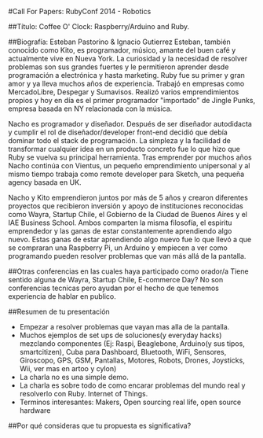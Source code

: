 #Call For Papers: RubyConf 2014 - Robotics

##Título: Coffee O' Clock: Raspberry/Arduino and Ruby.


##Biografía: Esteban Pastorino & Ignacio Gutierrez
Esteban, también conocido como Kito, es programador, músico, amante del buen café y actualmente vive en Nueva York. La curiosidad y la necesidad de resolver problemas son sus grandes fuertes y le permitieron aprender desde programación a electrónica y hasta marketing.
Ruby fue su primer y gran amor y ya lleva muchos años de experiencia. Trabajó en empresas como MercadoLibre, Despegar y Sumavisos. Realizó varios emprendimientos propios y hoy en día es el primer programador "importado" de Jingle Punks, empresa basada en NY relacionada con la música. 

Nacho es programador y diseñador. Después de ser diseñador autodidacta y cumplir el rol de diseñador/developer front-end decidió que debía dominar todo el stack de programación. La simpleza y la facilidad de transformar cualquier idea en un producto concreto fue lo que hizo que Ruby se vuelva su principal herramienta. Tras emprender por muchos años Nacho continúa con Vientus, un pequeño emprendimiento unipersonal y al mismo tiempo trabaja como remote developer para Sketch, una pequeña agency basada en UK.

Nacho y Kito emprendieron juntos por más de 5 años y crearon diferentes proyectos que recibieron inversión y apoyo de instituciones reconocidas como Wayra, Startup Chile, el Gobierno de la Ciudad de Buenos Aires y el IAE Business School. Ambos comparten la misma filosofía, el espiritu emprendedor y las ganas de estar constantemente aprendiendo algo nuevo. Estas ganas de estar aprendiendo algo nuevo fue lo que llevó a que se compraran una Raspberry Pi, un Arduino y empiecen a ver como programando pueden resolver problemas que van más allá de la pantalla.

##Otras conferencias en las cuales haya participado como orador/a
Tiene sentido alguna de Wayra, Startup Chile, E-commerce Day? 
No son conferencias tecnicas pero ayudan por el hecho de que tenemos experiencia de hablar en publico.

##Resumen de tu presentación
- Empezar a resolver problemas que vayan mas alla de la pantalla.
- Muchos ejemplos de set ups de soluciones(y everyday hacks) mezclando componentes (Ej: Raspi, Beaglebone, Arduino(y sus tipos, smartcitizen), Cuba para Dashboard, Bluetooth, WiFi, Sensores, Giroscopo, GPS, GSM, Pantallas, Motores, Robots, Drones, Joysticks, Wii, ver mas en artoo y cylon)
- La charla no es una simple demo.
- La charla es sobre todo de como encarar problemas del mundo real y resolverlo con Ruby. Internet of Things.
- Terminos interesantes: Makers, Open sourcing real life, open source hardware

##Por qué consideras que tu propuesta es significativa?
